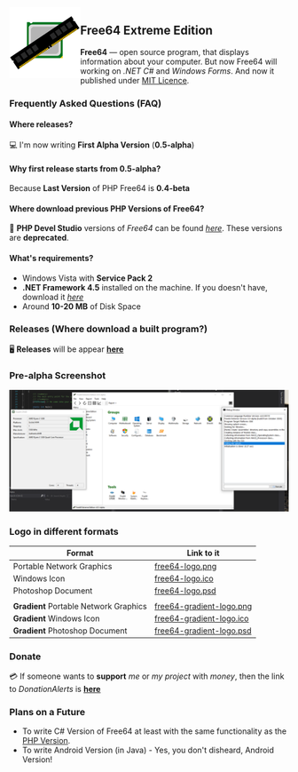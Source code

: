 <img width="128" height="128" align="left" alt="Free64 Logo"  src="free64-logo.png">

## Free64 Extreme Edition
**Free64** — open source program, that displays information about your computer. But now Free64 will working on *.NET C#* and *Windows Forms*. And now it published under [MIT Licence](LICENSE).

### Frequently Asked Questions (FAQ)

#### Where releases?
:computer: I'm now writing **First Alpha Version** (**0.5-alpha**)

#### Why first release starts from 0.5-alpha?
Because **Last Version** of PHP Free64 is **0.4-beta**

#### Where download previous PHP Versions of Free64?
:floppy_disk: **PHP Devel Studio** versions of *Free64* can be found *[here](https://github.com/emil0911/free64)*. These versions are **deprecated**.

#### What's requirements?
  - Windows Vista with **Service Pack 2**
  - **.NET Framework 4.5** installed on the machine. If you doesn't have, download it *[here](https://microsoft.com/download/details.aspx?id=30653)*
  - Around **10-20 MB** of Disk Space

### Releases (Where download a built program?)
:desktop_computer: **Releases** will be appear **[here](http://github.com/emil0911/free64-cSharp/releases)**

### Pre-alpha Screenshot
![Image](screen-prealpha.png)

### Logo in different formats
  | Format | Link to it                                                                                |
  | ------ |------                                                                               |
  | Portable Network Graphics | [free64-logo.png](https://github.com/emil0911/free64/blob/master/free64-logo.png?raw=true) |
  | Windows Icon | [free64-logo.ico](https://github.com/emil0911/free64/blob/master/free64-logo.ico?raw=true) |
  | Photoshop Document | [free64-logo.psd](https://github.com/emil0911/free64/blob/master/free64-logo.psd?raw=true) |
  |||
  | **Gradient** Portable Network Graphics | [free64-gradient-logo.png](https://github.com/emil0911/free64/blob/master/free64-gradient-logo.png?raw=true) |
  | **Gradient** Windows Icon | [free64-gradient-logo.ico](https://github.com/emil0911/free64/blob/master/free64-gradient-logo.ico?raw=true) |
  | **Gradient** Photoshop Document | [free64-gradient-logo.psd](https://github.com/emil0911/free64/blob/master/free64-gradient-logo.psd?raw=true) |

### Donate
:credit_card: If someone wants to **support** *me* or *my project* with *money*, then the link to *DonationAlerts* is [**here**](https://donationalerts.com/r/emildalalyan)

### Plans on a Future
  - To write C# Version of Free64 at least with the same functionality as the [PHP Version](http://github.com/emil0911/free64).
  - To write Android Version (in Java) - Yes, you don't disheard, Android Version!
